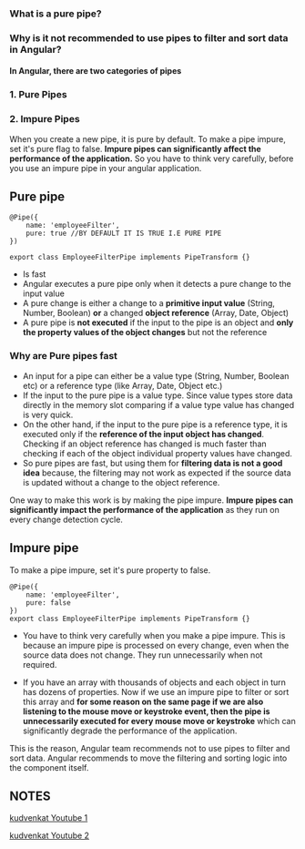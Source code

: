 ### What is a pure pipe?
### Why is it not recommended to use pipes to filter and sort data in Angular?


#### In Angular, there are two categories of pipes
### 1. Pure Pipes
### 2. Impure Pipes

When you create a new pipe, it is pure by default. To make a pipe impure, set it's pure flag to false. **Impure pipes can significantly affect the performance of the application.** So you have to think very carefully, before you use an impure pipe in your angular application. 


## Pure pipe
```
@Pipe({
    name: 'employeeFilter',
    pure: true //BY DEFAULT IT IS TRUE I.E PURE PIPE
})

export class EmployeeFilterPipe implements PipeTransform {}

```
- Is fast
- Angular executes a pure pipe only when it detects a pure change to the input value
- A pure change is either a change to a **primitive input value** (String, Number, Boolean) **or** a changed **object reference** (Array, Date, Object)
- A pure pipe is **not executed** if the input to the pipe is an object and **only the property values of the object changes** but not the reference


### Why are Pure pipes fast 
- An input for a pipe can either be a value type (String, Number, Boolean etc) or a reference type (like Array, Date, Object etc.)
- If the input to the pure pipe is a value type. Since value types store data directly in the memory slot comparing if a value type value has changed is very quick.
- On the other hand, if the input to the pure pipe is a reference type, it is executed only if the **reference of the input object has changed**. Checking if an object reference has changed is much faster than checking if each of the object individual property values have changed.
- So pure pipes are fast, but using them for **filtering data is not a good idea** because, the filtering may not work as expected if the source data is updated without a change to the object reference.

One way to make this work is by making the pipe impure. **Impure pipes can significantly impact the performance of the application** as they run on every change detection cycle.


## Impure pipe
 To make a pipe impure, set it's pure property to false.
```
@Pipe({
    name: 'employeeFilter',
    pure: false
})
export class EmployeeFilterPipe implements PipeTransform {}
```
 - You have to think very carefully when you make a pipe impure. This is because an impure pipe is processed on every change, even when the source data does not change. They run unnecessarily when not required. 

- If you have an array with thousands of objects and each object in turn has dozens of properties. Now if we use an impure pipe to filter or sort this array and **for some reason on the same page if we are also listening to the mouse move or keystroke event, then the pipe is unnecessarily executed for every mouse move or keystroke** which can significantly degrade the performance of the application.

This is the reason, Angular team recommends not to use pipes to filter and sort data. Angular recommends to move the filtering and sorting logic into the component itself. 


## NOTES    

[kudvenkat Youtube 1](https://www.youtube.com/watch?v=XSLf5PRjxPw&ab_channel=kudvenkat)

[kudvenkat Youtube 2](https://www.youtube.com/watch?v=XSLf5PRjxPw&ab_channel=kudvenkat)
